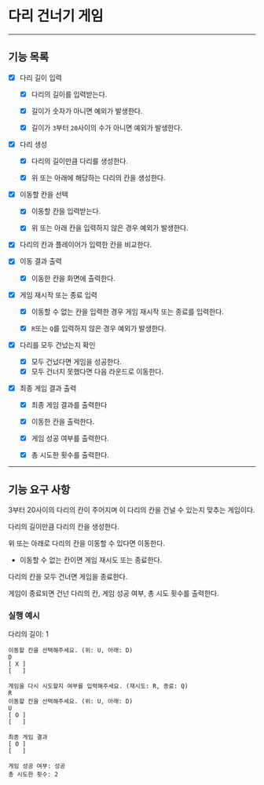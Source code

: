 # 다리 건너기 게임

---
## 기능 목록
- [x] 다리 길이 입력
  - [x] 다리의 길이를 입력받는다.
  - [x] 길이가 숫자가 아니면 예외가 발생한다.
  - [x] 길이가 `3`부터 `20`사이의 수가 아니면 예외가 발생한다.


- [x] 다리 생성
  - [x] 다리의 길이만큼 다리를 생성한다.
  - [x] 위 또는 아래에 해당하는 다리의 칸을 생성한다.


- [x] 이동할 칸을 선택
  - [x] 이동할 칸을 입력받는다.
  - [x] 위 또는 아래 칸을 입력하지 않은 경우 예외가 발생한다.


- [x] 다리의 칸과 플레이어가 입력한 칸을 비교한다.


- [x] 이동 결과 출력
  - [x] 이동한 칸을 화면에 출력한다.


- [x] 게임 재시작 또는 종료 입력
  - [x] 이동할 수 없는 칸을 입력한 경우 게임 재시작 또는 종료를 입력한다.
  - [x] `R`또는 `Q`를 입력하지 않은 경우 예외가 발생한다.


- [x] 다리를 모두 건넜는지 확인
  - [x] 모두 건넜다면 게임을 성공한다.
  - [x] 모두 건너지 못했다면 다음 라운드로 이동한다.

- [x] 최종 게임 결과 출력
  - [x] 최종 게임 결과를 출력한다
  - [x] 이동한 칸을 출럭한다.
  - [x] 게임 성공 여부를 출력한다.
  - [x] 총 시도한 횟수를 출력한다.


---
## 기능 요구 사항

3부터 20사이의 다리의 칸이 주어지며 이 다리의 칸을 건널 수 있는지 맞추는 게임이다.

다리의 길이만큼 다리의 칸을 생성한다.

위 또는 아래로 다리의 칸을 이동할 수 있다면 이동한다.
- 이동할 수 없는 칸이면 게임 재시도 또는 종료한다.

다리의 칸을 모두 건너면 게임을 종료한다.

게임이 종료되면 건넌 다리의 칸, 게임 성공 여부, 총 시도 횟수를 출력한다.

### 실행 예시

다리의 길이: 1

```
이동할 칸을 선택해주세요. (위: U, 아래: D)
D
[ X ]
[   ]

게임을 다시 시도할지 여부를 입력해주세요. (재시도: R, 종료: Q)
R
이동할 칸을 선택해주세요. (위: U, 아래: D)
U
[ O ]
[   ]

최종 게임 결과
[ O ]
[   ]

게임 성공 여부: 성공
총 시도한 횟수: 2
```